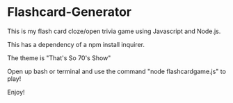 # Flashcard-Generator

This is my flash card cloze/open trivia game using Javascript and Node.js. 

This has a dependency of a npm install inquirer.

The theme is "That's So 70's Show"

Open up bash or terminal and use the command "node flashcardgame.js" to play!

Enjoy!